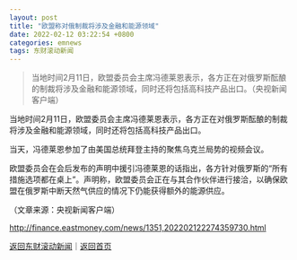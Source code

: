 ```yaml
---
layout: post
title: "欧盟称对俄制裁将涉及金融和能源领域"
date: 2022-02-12 03:22:54 +0800
categories: emnews
tags: 东财滚动新闻
---
```

> 当地时间2月11日，欧盟委员会主席冯德莱恩表示，各方正在对俄罗斯酝酿的制裁将涉及金融和能源领域，同时还将包括高科技产品出口。（央视新闻客户端）

<p>当地时间2月11日，欧盟委员会主席冯德莱恩表示，各方正在对俄罗斯酝酿的制裁将涉及金融和能源领域，同时还将包括高科技产品出口。</p>
 <p>当天，冯德莱恩参加了由美国总统拜登主持的聚焦乌克兰局势的视频会议。</p>
 <p>欧盟委员会在会后发布的声明中援引冯德莱恩的话指出，各方针对俄罗斯的“所有措施选项都在桌上”。声明称，欧盟委员会正在与其合作伙伴进行接洽，以确保欧盟在俄罗斯中断天然气供应的情况下仍能获得额外的能源供应。</p><p class="em_media">（文章来源：央视新闻客户端）</p>

<http://finance.eastmoney.com/news/1351,202202122274359730.html>

[返回东财滚动新闻](//finews.withounder.com/emnews/)｜[返回首页](//finews.withounder.com/)